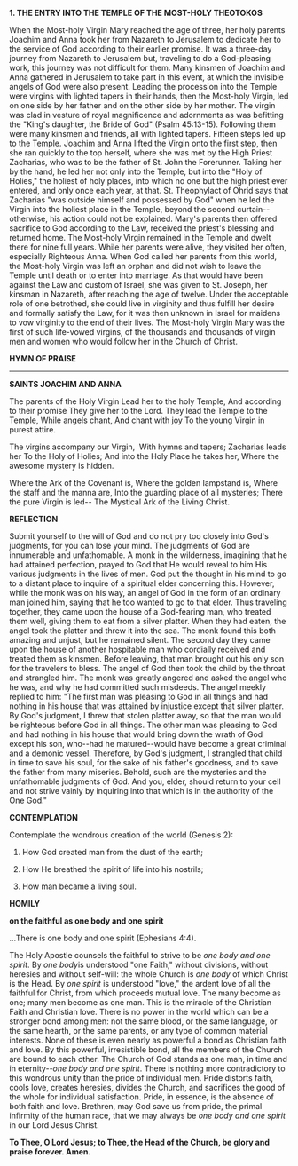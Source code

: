 
**1. THE ENTRY INTO THE TEMPLE OF THE MOST-HOLY THEOTOKOS**

When the Most-holy Virgin Mary reached the age of three, her holy parents Joachim and Anna took her from Nazareth to Jerusalem to dedicate her to the service of God according to their earlier promise. It was a three-day journey from Nazareth to Jerusalem but, traveling to do a God-pleasing work, this journey was not difficult for them. Many kinsmen of Joachim and Anna gathered in Jerusalem to take part in this event, at which the invisible angels of God were also present. Leading the procession into the Temple were virgins with lighted tapers in their hands, then the Most-holy Virgin, led on one side by her father and on the other side by her mother. The virgin was clad in vesture of royal magnificence and adornments as was befitting the "King's daughter, the Bride of God" (Psalm 45:13-15). Following them were many kinsmen and friends, all with lighted tapers. Fifteen steps led up to the Temple. Joachim and Anna lifted the Virgin onto the first step, then she ran quickly to the top herself, where she was met by the High Priest Zacharias, who was to be the father of St. John the Forerunner. Taking her by the hand, he led her not only into the Temple, but into the "Holy of Holies," the holiest of holy places, into which no one but the high priest ever entered, and only once each year, at that. St. Theophylact of Ohrid says that Zacharias "was outside himself and possessed by God" when he led the Virgin into the holiest place in the Temple, beyond the second curtain--otherwise, his action could not be explained. Mary's parents then offered sacrifice to God according to the Law, received the priest's blessing and returned home. The Most-holy Virgin remained in the Temple and dwelt there for nine full years. While her parents were alive, they visited her often, especially Righteous Anna. When God called her parents from this world, the Most-holy Virgin was left an orphan and did not wish to leave the Temple until death or to enter into marriage. As that would have been against the Law and custom of Israel, she was given to St. Joseph, her kinsman in Nazareth, after reaching the age of twelve. Under the acceptable role of one betrothed, she could live in virginity and thus fulfill her desire and formally satisfy the Law, for it was then unknown in Israel for maidens to vow virginity to the end of their lives. The Most-holy Virgin Mary was the first of such life-vowed virgins, of the thousands and thousands of virgin men and women who would follow her in the Church of Christ.



**HYMN OF PRAISE**
****

**SAINTS JOACHIM AND ANNA**

The parents of the Holy Virgin
Lead her to the holy Temple,
And according to their promise
They give her to the Lord.
They lead the Temple to the Temple,
While angels chant,
And chant with joy
To the young Virgin in purest attire.

The virgins accompany our Virgin, 
With hymns and tapers;
Zacharias leads her
To the Holy of Holies;
And into the Holy Place he takes her,
Where the awesome mystery is hidden.

Where the Ark of the Covenant is,
Where the golden lampstand is,
Where the staff and the manna are,
Into the guarding place of all mysteries;
There the pure Virgin is led--
The Mystical Ark of the Living Christ.


**REFLECTION**

Submit yourself to the will of God and do not pry too closely into God's judgments, for you can lose your mind. The judgments of God are innumerable and unfathomable. A monk in the wilderness, imagining that he had attained perfection, prayed to God that He would reveal to him His various judgments in the lives of men. God put the thought in his mind to go to a distant place to inquire of a spiritual elder concerning this. However, while the monk was on his way, an angel of God in the form of an ordinary man joined him, saying that he too wanted to go to that elder. Thus traveling together, they came upon the house of a God-fearing man, who treated them well, giving them to eat from a silver platter. When they had eaten, the angel took the platter and threw it into the sea. The monk found this both amazing and unjust, but he remained silent. The second day they came upon the house of another hospitable man who cordially received and treated them as kinsmen. Before leaving, that man brought out his only son for the travelers to bless. The angel of God then took the child by the throat and strangled him. The monk was greatly angered and asked the angel who he was, and why he had committed such misdeeds. The angel meekly replied to him: "The first man was pleasing to God in all things and had nothing in his house that was attained by injustice except that silver platter. By God's judgment, I threw that stolen platter away, so that the man would be righteous before God in all things. The other man was pleasing to God and had nothing in his house that would bring down the wrath of God except his son, who--had he matured--would have become a great criminal and a demonic vessel. Therefore, by God's judgment, I strangled that child in time to save his soul, for the sake of his father's goodness, and to save the father from many miseries. Behold, such are the mysteries and the unfathomable judgments of God. And you, elder, should return to your cell and not strive vainly by inquiring into that which is in the authority of the One God."



**CONTEMPLATION**

Contemplate the wondrous creation of the world (Genesis 2):

1.  How God created man from the dust of the earth;

1.  How He breathed the spirit of life into his nostrils;

1.  How man became a living soul.



**HOMILY**

**on the faithful as one body and one spirit**

…There is one body and one spirit (Ephesians 4:4).

The Holy Apostle counsels the faithful to strive to be *one body and one spirit*. By *one body*is understood "one Faith," without divisions, without heresies and without self-will: the whole Church is *one body* of which Christ is the Head. By *one spirit* is understood "love," the ardent love of all the faithful for Christ, from which proceeds mutual love. The many become as one; many men become as one man. This is the miracle of the Christian Faith and Christian love. There is no power in the world which can be a stronger bond among men: not the same blood, or the same language, or the same hearth, or the same parents, or any type of common material interests. None of these is even nearly as powerful a bond as Christian faith and love. By this powerful, irresistible bond, all the members of the Church are bound to each other. The Church of God stands as one man, in time and in eternity--*one body and one spirit*. There is nothing more contradictory to this wondrous unity than the pride of individual men. Pride distorts faith, cools love, creates heresies, divides the Church, and sacrifices the good of the whole for individual satisfaction. Pride, in essence, is the absence of both faith and love. Brethren, may God save us from pride, the primal infirmity of the human race, that we may always be *one body and one spirit* in our Lord Jesus Christ.

**To Thee, O Lord Jesus; to Thee, the Head of the Church, be glory and praise forever. Amen.**
